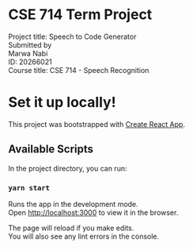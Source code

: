 # CSE 714 Term Project
Project title: Speech to Code Generator \
Submitted by\
Marwa Nabi\
ID: 20266021\
Course title: CSE 714 - Speech Recognition


# Set it up locally!
This project was bootstrapped with [Create React App](https://github.com/facebook/create-react-app).

## Available Scripts

In the project directory, you can run:

### `yarn start`

Runs the app in the development mode.\
Open [http://localhost:3000](http://localhost:3000) to view it in the browser.

The page will reload if you make edits.\
You will also see any lint errors in the console.
